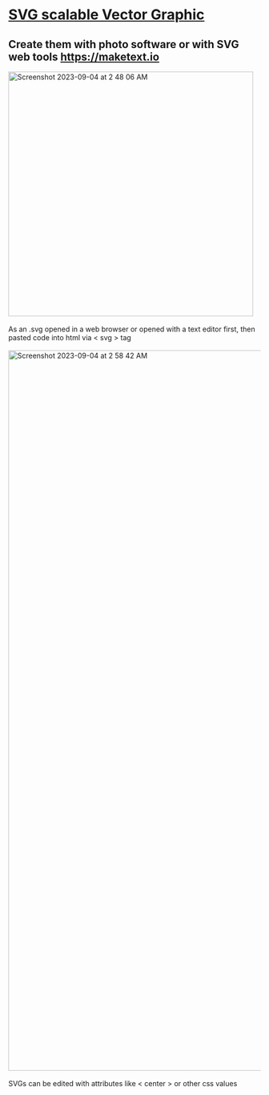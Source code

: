 # <a href="https://svg2.jessejesse.com">SVG scalable Vector Graphic</a>
## Create them with photo software or with SVG web tools  [](https://maketext.io)https://maketext.io
<img width="489" alt="Screenshot 2023-09-04 at 2 48 06 AM" src="https://github.com/sudo-self/SVG/assets/119916323/a7d996b2-bb42-4f0a-9ad1-3e90f628f68f"><br><br>
As an .svg opened in a web browser or opened with a text editor first, then pasted code into html via < svg > tag<br><br>
<img width="1440" alt="Screenshot 2023-09-04 at 2 58 42 AM" src="https://github.com/sudo-self/SVG/assets/119916323/f81c8df2-d3de-4732-a67d-1cd252b07961"><br><br>
SVGs can be edited with attributes like < center > or other css values

